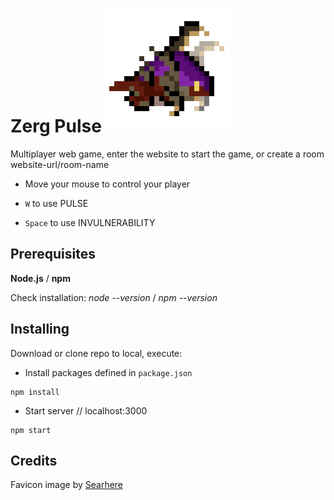 # Zerg Pulse ![alt text](https://github.com/Qu4k3/zerg-pulse/blob/master/public/img/zerg.png)
Multiplayer web game, enter the website to start the game, or create a room website-url/room-name 

* Move your mouse to control your player

* ``W`` to use PULSE 

* ``Space`` to use INVULNERABILITY 


## Prerequisites

**Node.js** / **npm**

Check installation: *node --version* / *npm --version*


## Installing

Download or clone repo to local, execute:

* Install packages defined in ``package.json``
```
npm install
```
* Start server // localhost:3000
```
npm start
```

## Credits
Favicon image by [Searhere](http://searhere.deviantart.com/art/Zergling-510555517)
